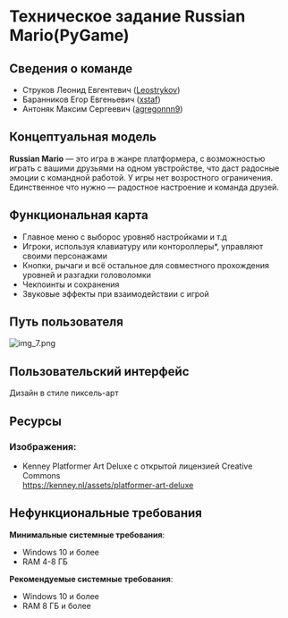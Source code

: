 # Техническое задание Russian Mario(PyGame)

## Сведения о команде
- Струков Леонид Евгентевич ([Leostrykov](https://github.com/Leostrykov))
- Баранников Егор Евгеньевич ([xstaf](https://github.com/xstaf))
- Антоняк Максим Сергеевич ([agregonnn9](https://github.com/agregonnn9))

## Концептуальная модель

**Russian Mario** — это игра в жанре платформера, с возможностью играть с 
вашими друзьями на одном увстройстве, что даст радосные эмоции с командной работой.
У игры нет возростного ограничения. Единственное что нужно — 
радостное настроение и команда друзей.

## Функциональная карта
- Главное меню с выборос уровняб настройками и т.д
- Игроки, используя клавиатуру или контороллеры*, управляют своими персонажами
- Кнопки, рычаги и всё остальное для совместного прохождения уровней и разгадки головоломки
- Чекпоинты и сохранения
- Звуковые эффекты при взаимодействии с игрой

## Путь пользователя

![img_7.png](img_7.png)

## Пользовательский интерфейс
Дизайн в стиле пиксель-арт

## Ресурсы

### Изображения:
- Kenney Platformer Art Deluxe с открытой лицензией Creative Commons \
 https://kenney.nl/assets/platformer-art-deluxe

## Нефункциональные требования

**Минимальные системные требования**:
- Windows 10 и более
- RAM 4-8 ГБ

**Рекомендуемые системные требования**:
- Windows 10 и более
- RAM 8 ГБ и более
